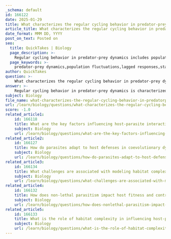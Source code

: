 ```yaml
---
_schema: default
id: 166122
date: 2025-01-29
title: What characterizes the regular cycling behavior in predator-prey dynamics?
article_title: What characterizes the regular cycling behavior in predator-prey dynamics?
date_format: MMM DD, YYYY
post_on_text: Posted on
seo:
  title: QuickTakes | Biology
  page_description: >-
    Regular cycling behavior in predator-prey dynamics includes population fluctuations, lagged responses, stability and instability of populations, exponential growth potential of prey, and a strong dependency of predators on prey, often modeled mathematically.
  page_keywords: >-
    predator-prey dynamics,population fluctuations,lagged responses,stability,instability,exponential growth,dependency relationships,mathematical modeling,Lotka-Volterra equations
author: QuickTakes
question: >-
    What characterizes the regular cycling behavior in predator-prey dynamics?
answer: >-
    Regular cycling behavior in predator-prey dynamics is characterized by several key features:\n\n1. **Population Fluctuations**: Predator and prey populations exhibit cyclical fluctuations, where the abundance of one affects the abundance of the other. For instance, an increase in prey availability can lead to a rise in predator populations, which subsequently may lead to a decline in prey numbers due to increased predation pressure.\n\n2. **Lagged Responses**: The responses of predator populations to changes in prey populations are often delayed. When prey populations increase, predators may take time to reproduce and increase their numbers, leading to a time lag in the predator response.\n\n3. **Stability and Instability**: While predator-prey cycles can be stable under certain conditions, they can also become unstable. This instability can result in population crashes, where the predator or prey populations do not return to their previous levels after a disturbance. Factors such as environmental changes, disease, or resource availability can contribute to these crashes.\n\n4. **Exponential Growth Potential**: In the absence of predators, prey populations can grow exponentially, indicating that their growth is not limited by resources or other factors. This potential for rapid growth can lead to significant fluctuations in population sizes when predators are reintroduced or increase in number.\n\n5. **Dependency Relationships**: Predators are entirely dependent on prey populations for their survival. If prey populations decline significantly, predator populations will also decline, as they cannot switch to alternative food sources. This dependency creates a direct link between the two populations, reinforcing the cyclical nature of their dynamics.\n\n6. **Mathematical Modeling**: The dynamics can be described using mathematical models, such as the Lotka-Volterra equations, which capture the interactions between predator and prey populations. These models often assume factors like infinite appetite of predators and stable environments without genetic adaptations.\n\nIn summary, the regular cycling behavior in predator-prey dynamics is characterized by interdependent population fluctuations, time lags in responses, potential for instability, and the mathematical modeling of these interactions. Understanding these dynamics is crucial for predicting ecological outcomes and managing wildlife populations effectively.
subject: Biology
file_name: what-characterizes-the-regular-cycling-behavior-in-predatorprey-dynamics.md
url: /learn/biology/questions/what-characterizes-the-regular-cycling-behavior-in-predatorprey-dynamics
score: -1.0
related_article1:
    id: 166118
    title: What are the key factors influencing host-parasite interactions?
    subject: Biology
    url: /learn/biology/questions/what-are-the-key-factors-influencing-hostparasite-interactions
related_article2:
    id: 166127
    title: How do parasites adapt to host defenses in coevolutionary dynamics?
    subject: Biology
    url: /learn/biology/questions/how-do-parasites-adapt-to-host-defenses-in-coevolutionary-dynamics
related_article3:
    id: 166134
    title: What challenges are associated with modeling habitat complexity in ecological models?
    subject: Biology
    url: /learn/biology/questions/what-challenges-are-associated-with-modeling-habitat-complexity-in-ecological-models
related_article4:
    id: 166132
    title: How does non-lethal parasitism impact host fitness and contribute to ecosystem stability?
    subject: Biology
    url: /learn/biology/questions/how-does-nonlethal-parasitism-impact-host-fitness-and-contribute-to-ecosystem-stability
related_article5:
    id: 166133
    title: What is the role of habitat complexity in influencing host-parasite dynamics?
    subject: Biology
    url: /learn/biology/questions/what-is-the-role-of-habitat-complexity-in-influencing-hostparasite-dynamics
---
```


&nbsp;
